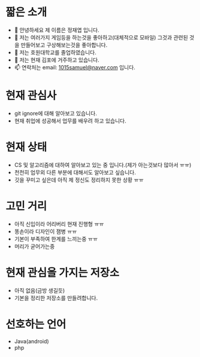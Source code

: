 # 짧은 소개
- 👋 안녕하세요 제 이름은 정재엽 입니다.
- 👀 저는 여러가지 게임등을 하는것을 좋아하고(대체적으로 모바일) 그것과 관련된 것을 만들어보고 구상해보는것을 좋아합니다.
- 🌱 저는 호원대학교를 졸업하였습니다.
- 💞️ 저는 현재 김포에 거주하고 있습니다.
- 📫 연락처는 email: 1015samuel@naver.com 입니다.

# 현재 관심사
* git ignore에 대해 알아보고 있습니다.
* 현재 취업에 성공해서 업무를 배우려 하고 있습니다.

# 현재 상태
* CS 및 알고리즘에 대하여 알아보고 있는 중 입니다.(제가 아는것보다 많아서 ㅠㅠ)
* 천천히 업무외 다른 부분에 대해서도 알아보고 싶습니다.
* 깃을 꾸미고 싶은데 아직 제 정신도 정리하지 못한 상황 ㅠㅠ

# 고민 거리
* 아직 신입이라 어리버리 현재 진행형 ㅠㅠ
* 똥손이라 디자인이 잼병 ㅠㅠ
* 기본이 부족하여 한계를 느끼는중 ㅠㅠ
* 머리가 굳어가는중

# 현재 관심을 가지는 저장소
* 아직 없음(금방 생길듯)
* 기본을 정리한 저장소를 만들려합니다.

# 선호하는 언어
* Java(android)
* php

<!---
YeopJae-Mon/YeopJae-Mon is a ✨ special ✨ repository because its `README.md` (this file) appears on your GitHub profile.
You can click the Preview link to take a look at your changes.
--->
